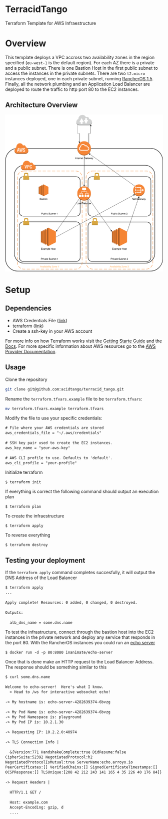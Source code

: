 # TerracidTango

Terraform Template for AWS Infraestructure

# Overview

This template deploys a VPC accross two availability zones in the region specified (`eu-west-1` is
the default region). For each AZ there is a private and a public subnet. There is one Bastion Host
in the first public subnet to access the instances in the private subnets. There are two `t2.micro`
instances deployed, one in each private subnet, running [RancherOS 1.5](https://rancher.com/rancher-os/).
Finally, all the network plumbing and an Application Load Balancer are deployed to route the traffic
to http port 80 to the EC2 instances.

## Architecture Overview

![""](./overview.png)

# Setup

## Dependencies

- AWS Credentials File ([link](https://docs.aws.amazon.com/cli/latest/userguide/cli-configure-files.html))
- terraform ([link](https://www.terraform.io/downloads.html))
- Create a ssh-key in your AWS account

For more info on how Terraform works visit the [Getting Starte Guide](https://learn.hashicorp.com/terraform/getting-started/install.html)
and the [Docs](https://www.terraform.io/docs). For more specific information about AWS resources
go to the [AWS Provider Documentation](https://www.terraform.io/docs/providers/aws/index.html).

## Usage

Clone the repository

```sh
git clone git@github.com:acidtango/terracid_tango.git
```

Rename the `terraform.tfvars.example` file to be `terraform.tfvars`:

```sh
mv terraform.tfvars.example terraform.tfvars
```

Modify the file to use your specific credentials:

```
# File where your AWS credentials are stored
aws_credentials_file = "~/.aws/credentials"

# SSH key pair used to create the EC2 instances.
aws_key_name = "your-aws-key"

# AWS CLI profile to use. Defaults to 'default'.
aws_cli_profile = "your-profile"
```

Initialize terraform

```
$ terraform init
```

If everything is correct the following command should output an execution plan

```
$ terraform plan
```

To create the infraestructure

```
$ terraform apply
```

To reverse everything

```
$ terraform destroy
```

## Testing your deployment

If the `terraform apply` command completes succesfully, it will output the DNS Address of the Load
Balancer

```
$ terraform apply
...

Apply complete! Resources: 0 added, 0 changed, 0 destroyed.

Outputs:

  alb_dns_name = some.dns.name
```

To test the infrastructure, connect through the bastion host into the EC2 instances in the private
network and deploy any service that responds in the port 80. With the RancherOS instances you could
run an [echo server](https://hub.docker.com/r/inanimate/echo-server)

```
$ docker run -d -p 80:8080 inanimate/echo-server
```

Once that is done make an HTTP request to the Load Balancer Address. The response should be something
similar to this

```
$ curl some.dns.name

Welcome to echo-server!  Here's what I know.
  > Head to /ws for interactive websocket echo!

-> My hostname is: echo-server-4282639374-6bvzg

-> My Pod Name is: echo-server-4282639374-6bvzg
-> My Pod Namespace is: playground
-> My Pod IP is: 10.2.1.30

-> Requesting IP: 10.2.2.0:40974

-> TLS Connection Info |

  &{Version:771 HandshakeComplete:true DidResume:false CipherSuite:52392 NegotiatedProtocol:h2 NegotiatedProtocolIsMutual:true ServerName:echo.arroyo.io PeerCertificates:[] VerifiedChains:[] SignedCertificateTimestamps:[] OCSPResponse:[] TLSUnique:[208 42 212 243 141 165 4 35 226 40 176 84]}

-> Request Headers |

  HTTP/1.1 GET /

  Host: example.com
  Accept-Encoding: gzip, d
  ....
```
